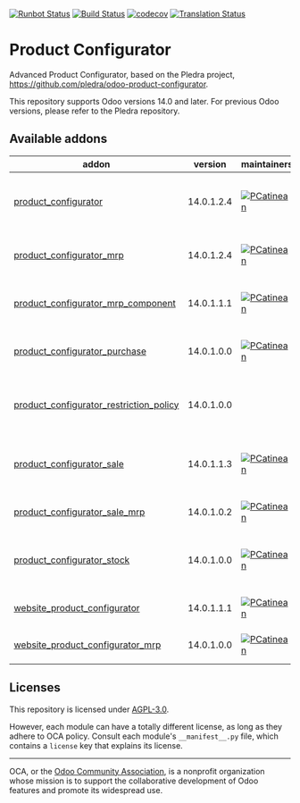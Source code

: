[![Runbot Status](https://runbot.odoo-community.org/runbot/badge/flat//14.0.svg)](https://runbot.odoo-community.org/runbot/repo/github-com-oca-product-configurator-)
[![Build Status](https://travis-ci.com/OCA/product-configurator.svg?branch=14.0)](https://travis-ci.com/OCA/product-configurator)
[![codecov](https://codecov.io/gh/OCA/product-configurator/branch/14.0/graph/badge.svg)](https://codecov.io/gh/OCA/product-configurator)
[![Translation Status](https://translation.odoo-community.org/widgets/product-configurator-14-0/-/svg-badge.svg)](https://translation.odoo-community.org/engage/product-configurator-14-0/?utm_source=widget)

<!-- /!\ do not modify above this line -->

# Product Configurator

Advanced Product Configurator, based on the Pledra project,
https://github.com/pledra/odoo-product-configurator.

This repository supports Odoo versions 14.0 and later.
For previous Odoo versions, please refer to the Pledra repository.

<!-- /!\ do not modify below this line -->

<!-- prettier-ignore-start -->

[//]: # (addons)

Available addons
----------------
addon | version | maintainers | summary
--- | --- | --- | ---
[product_configurator](product_configurator/) | 14.0.1.2.4 | [![PCatinean](https://github.com/PCatinean.png?size=30px)](https://github.com/PCatinean) | Base for product configuration interface modules
[product_configurator_mrp](product_configurator_mrp/) | 14.0.1.2.4 | [![PCatinean](https://github.com/PCatinean.png?size=30px)](https://github.com/PCatinean) | BOM Support for configurable products
[product_configurator_mrp_component](product_configurator_mrp_component/) | 14.0.1.1.1 | [![PCatinean](https://github.com/PCatinean.png?size=30px)](https://github.com/PCatinean) | BOM Support for configurable products
[product_configurator_purchase](product_configurator_purchase/) | 14.0.1.0.0 | [![PCatinean](https://github.com/PCatinean.png?size=30px)](https://github.com/PCatinean) | Product configuration interface for Purchase
[product_configurator_restriction_policy](product_configurator_restriction_policy/) | 14.0.1.0.0 |  | Adds a Restriction Policy for processing restrictions.
[product_configurator_sale](product_configurator_sale/) | 14.0.1.1.3 | [![PCatinean](https://github.com/PCatinean.png?size=30px)](https://github.com/PCatinean) | Product configuration interface modules for Sale
[product_configurator_sale_mrp](product_configurator_sale_mrp/) | 14.0.1.0.2 | [![PCatinean](https://github.com/PCatinean.png?size=30px)](https://github.com/PCatinean) | BOM Support for sales wizard
[product_configurator_stock](product_configurator_stock/) | 14.0.1.0.0 | [![PCatinean](https://github.com/PCatinean.png?size=30px)](https://github.com/PCatinean) | Product configuration interface module for Stock
[website_product_configurator](website_product_configurator/) | 14.0.1.1.1 | [![PCatinean](https://github.com/PCatinean.png?size=30px)](https://github.com/PCatinean) | Configure products in e-shop
[website_product_configurator_mrp](website_product_configurator_mrp/) | 14.0.1.0.0 | [![PCatinean](https://github.com/PCatinean.png?size=30px)](https://github.com/PCatinean) | Website integration of MRP

[//]: # (end addons)

<!-- prettier-ignore-end -->

## Licenses

This repository is licensed under [AGPL-3.0](LICENSE).

However, each module can have a totally different license, as long as they adhere to OCA
policy. Consult each module's `__manifest__.py` file, which contains a `license` key
that explains its license.

----

OCA, or the [Odoo Community Association](http://odoo-community.org/), is a nonprofit
organization whose mission is to support the collaborative development of Odoo features
and promote its widespread use.
